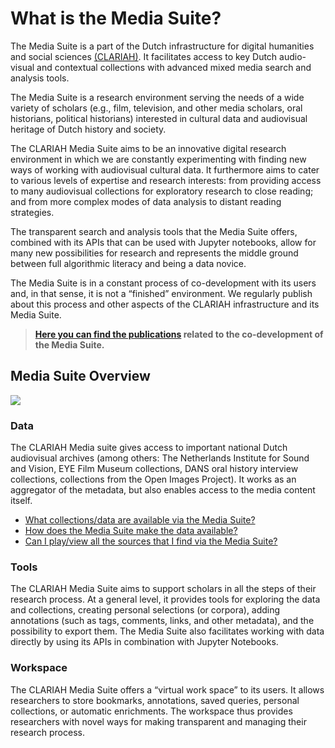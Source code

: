 # What is the Media Suite?

The Media Suite is a part of the Dutch infrastructure for digital humanities and social sciences  [(CLARIAH)](https://clariah.nl/). It facilitates access to key Dutch audio-visual and contextual collections with advanced mixed media search and analysis tools.

The Media Suite is a research environment serving the needs of a wide variety of scholars (e.g., film, television, and other media scholars, oral historians, political historians) interested in cultural data and audiovisual heritage of Dutch history and society.

The CLARIAH Media Suite aims to be an innovative digital research environment in which we are constantly experimenting with finding new ways of working with audiovisual cultural data. It furthermore aims to cater to various levels of expertise and research interests: from providing access to many audiovisual collections for exploratory research to close reading; and from more complex modes of data analysis to distant reading strategies. 

The transparent search and analysis tools that the Media Suite offers, combined with its APIs that can be used with Jupyter notebooks, allow for many new possibilities for research and represents the middle ground between full algorithmic literacy and being a data novice. 

The Media Suite is in a constant process of co-development with its users and, in that sense, it is not a “finished” environment. We regularly publish about this process and other aspects of the CLARIAH infrastructure and its Media Suite. 

> **[Here you can find the publications](https://www.zotero.org/groups/2288915/clariah_media_suite_research_and_dissemination_outputs) related to the co-development of the Media Suite.**



## Media Suite Overview

<img src="https://raw.githubusercontent.com/CLARIAH/mediasuite-info/master/docs/_images/media-suite-illustration.png" />

### Data

The CLARIAH Media suite gives access to important national Dutch audiovisual archives (among others: The Netherlands Institute for Sound and Vision, EYE Film Museum collections, DANS oral history interview collections, collections from the Open Images Project). It works as an aggregator of the metadata, but also enables access to the media content itself.

- [What collections/data are available via the Media Suite?](http://mediasuite.clariah.nl/documentation/faq/what-data)
- [How does the Media Suite make the data available?](http://mediasuite.clariah.nl/documentation/faq/how-data-is-made-available)
- [Can I play/view all the sources that I find via the Media Suite?](http://mediasuite.clariah.nl/documentation/faq/howto-play-view)

### Tools

The CLARIAH Media Suite aims to support scholars in all the steps of their research process. At a general level, it provides tools for exploring the data and collections, creating personal selections (or corpora), adding annotations (such as tags, comments, links, and other metadata), and the possibility to export them. The Media Suite also facilitates working with data directly by using its APIs in combination with Jupyter Notebooks.

### Workspace

The CLARIAH Media Suite offers a “virtual work space” to its users. It allows researchers to store bookmarks, annotations, saved queries, personal collections, or automatic enrichments. The workspace thus provides researchers with novel ways for making transparent and managing their research process. 
